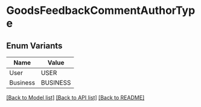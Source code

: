 # GoodsFeedbackCommentAuthorType

## Enum Variants

| Name | Value |
|---- | -----|
| User | USER |
| Business | BUSINESS |


[[Back to Model list]](../README.md#documentation-for-models) [[Back to API list]](../README.md#documentation-for-api-endpoints) [[Back to README]](../README.md)


